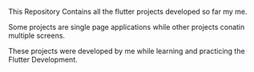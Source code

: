 This Repository Contains all the flutter projects developed so far my me.

Some projects are single page applications while other projects conatin multiple screens.

These projects were developed by me while learning and practicing the Flutter Development.
